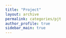 ```yaml
---
title: "Project"
layout: archive
permalink: categories/pjt
author_profile: true
sidebar_main: true
---
```



